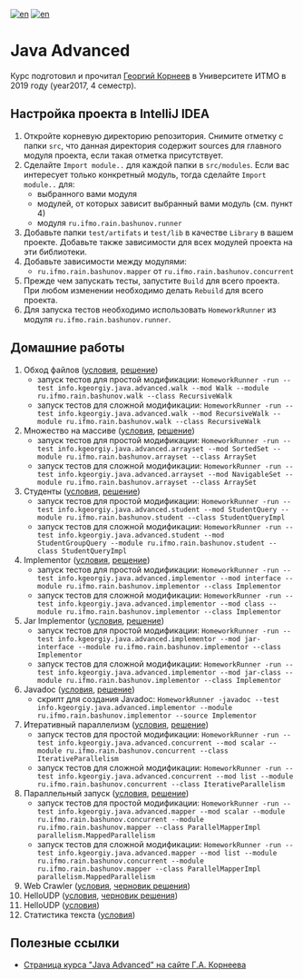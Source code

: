 [![en](https://img.shields.io/badge/lang-en-red.svg)](README.md) [![en](https://img.shields.io/badge/lang-ru-blue.svg)](README.ru.md)

# Java Advanced

Курс подготовил и прочитал [Георгий Корнеев](https://github.com/kgeorgiy) в Университете ИТМО в 2019 году (year2017, 4 семестр).

## Настройка проекта в IntelliJ IDEA

1. Откройте корневую директорию репозитория. Снимите отметку с папки `src`, что данная директория содержит sources для главного модуля проекта, если такая отметка присутствует.
2. Сделайте `Import module..` для каждой папки в `src/modules`. Если вас интересует только конкретный модуль, тогда сделайте `Import module..` для:
    * выбранного вами модуля
    * модулей, от которых зависит выбранный вами модуль (см. пункт 4)
    * модуля `ru.ifmo.rain.bashunov.runner`
3. Добавьте папки `test/artifats` и `test/lib` в качестве `Library` в вашем проекте. Добавьте также зависимости для всех модулей проекта на эти библиотеки.
4. Добавьте зависимости между модулями:
    * `ru.ifmo.rain.bashunov.mapper` от `ru.ifmo.rain.bashunov.concurrent`
5. Прежде чем запускать тесты, запустите `Build` для всего проекта. При любом изменении необходимо делать `Rebuild` для всего проекта.
6. Для запуска тестов необходимо использовать `HomeworkRunner` из модуля `ru.ifmo.rain.bashunov.runner`.

## Домашние работы

1. Обход файлов ([условия](src/modules/ru.ifmo.rain.bashunov.walk/tasks.md), [решение](src/modules/ru.ifmo.rain.bashunov.walk))
    * запуск тестов для простой модификации:
      `HomeworkRunner -run --test info.kgeorgiy.java.advanced.walk --mod Walk --module ru.ifmo.rain.bashunov.walk --class RecursiveWalk`
    * запуск тестов для сложной модификации:
      `HomeworkRunner -run --test info.kgeorgiy.java.advanced.walk --mod RecursiveWalk --module ru.ifmo.rain.bashunov.walk --class RecursiveWalk`
2. Множество на массиве ([условия](src/modules/ru.ifmo.rain.bashunov.arrayset/tasks.md), [решение](src/modules/ru.ifmo.rain.bashunov.arrayset))
    * запуск тестов для простой модификации:
      `HomeworkRunner -run --test info.kgeorgiy.java.advanced.arrayset --mod SortedSet --module ru.ifmo.rain.bashunov.arrayset --class ArraySet`
    * запуск тестов для сложной модификации:
      `HomeworkRunner -run --test info.kgeorgiy.java.advanced.arrayset --mod NavigableSet --module ru.ifmo.rain.bashunov.arrayset --class ArraySet`
3. Студенты ([условия](src/modules/ru.ifmo.rain.bashunov.student/tasks.md), [решение](src/modules/ru.ifmo.rain.bashunov.student))
    * запуск тестов для простой модификации:
      `HomeworkRunner -run --test info.kgeorgiy.java.advanced.student --mod StudentQuery --module ru.ifmo.rain.bashunov.student --class StudentQueryImpl`
    * запуск тестов для сложной модификации:
      `HomeworkRunner -run --test info.kgeorgiy.java.advanced.student --mod StudentGroupQuery --module ru.ifmo.rain.bashunov.student --class StudentQueryImpl`
4. Implementor ([условия](src/modules/ru.ifmo.rain.bashunov.implementor/tasks.md), [решение](src/modules/ru.ifmo.rain.bashunov.implementor))
    * запуск тестов для простой модификации:
      `HomeworkRunner -run --test info.kgeorgiy.java.advanced.implementor --mod interface --module ru.ifmo.rain.bashunov.implementor --class Implementor`
    * запуск тестов для сложной модификации:
      `HomeworkRunner -run --test info.kgeorgiy.java.advanced.implementor --mod class --module ru.ifmo.rain.bashunov.implementor --class Implementor`
5. Jar Implementor ([условия](src/modules/ru.ifmo.rain.bashunov.implementor/tasks.md), [решение](src/modules/ru.ifmo.rain.bashunov.implementor))
    * запуск тестов для простой модификации:
      `HomeworkRunner -run --test info.kgeorgiy.java.advanced.implementor --mod jar-interface --module ru.ifmo.rain.bashunov.implementor --class Implementor`
    * запуск тестов для сложной модификации:
      `HomeworkRunner -run --test info.kgeorgiy.java.advanced.implementor --mod jar-class --module ru.ifmo.rain.bashunov.implementor --class Implementor`
6. Javadoc ([условия](src/modules/ru.ifmo.rain.bashunov.implementor/tasks.md), [решение](src/modules/ru.ifmo.rain.bashunov.implementor))
    * скрипт для создания Javadoc:
      `HomeworkRunner -javadoc --test info.kgeorgiy.java.advanced.implementor --module ru.ifmo.rain.bashunov.implementor --source Implementor`
7. Итеративный параллелизм ([условия](src/modules/ru.ifmo.rain.bashunov.concurrent/tasks.md), [решение](src/modules/ru.ifmo.rain.bashunov.concurrent))
    * запуск тестов для простой модификации:
      `HomeworkRunner -run --test info.kgeorgiy.java.advanced.concurrent --mod scalar --module ru.ifmo.rain.bashunov.concurrent --class IterativeParallelism`
    * запуск тестов для сложной модификации:
      `HomeworkRunner -run --test info.kgeorgiy.java.advanced.concurrent --mod list --module ru.ifmo.rain.bashunov.concurrent --class IterativeParallelism`
8. Параллельный запуск ([условия](src/modules/ru.ifmo.rain.bashunov.mapper/tasks.md), [решение](src/modules/ru.ifmo.rain.bashunov.mapper))
    * запуск тестов для простой модификации:
      `HomeworkRunner -run --test info.kgeorgiy.java.advanced.mapper --mod scalar --module ru.ifmo.rain.bashunov.concurrent --module ru.ifmo.rain.bashunov.mapper --class ParallelMapperImpl parallelism.MappedParallelism`
    * запуск тестов для сложной модификации:
      `HomeworkRunner -run --test info.kgeorgiy.java.advanced.mapper --mod list --module ru.ifmo.rain.bashunov.concurrent --module ru.ifmo.rain.bashunov.mapper --class ParallelMapperImpl parallelism.MappedParallelism`
9. Web Crawler ([условия](src/modules/ru.ifmo.rain.bashunov.crawler/tasks.md), [черновик решения](src/modules/ru.ifmo.rain.bashunov.crawler))
10. HelloUDP ([условия](src/modules/ru.ifmo.rain.bashunov.hello/tasks.md), [черновик решения](src/modules/ru.ifmo.rain.bashunov.hello))
11. HelloUDP ([условия](src/modules/ru.ifmo.rain.bashunov.bank/tasks.md))
12. Статистика текста ([условия](src/modules/ru.ifmo.rain.bashunov.i18n/tasks.md))

## Полезные ссылки

* [Страница курса "Java Advanced" на сайте Г.А. Корнеева](http://www.kgeorgiy.info/courses/java-advanced/)
